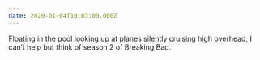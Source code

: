 ```yaml
---
date: 2020-01-04T10:03:00.000Z
---
```


Floating in the pool looking up at planes silently cruising high overhead, I can’t help but think of season 2 of Breaking Bad.
